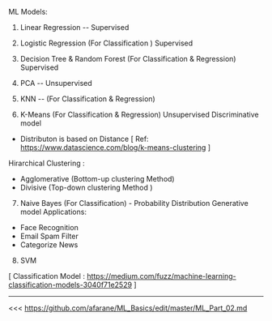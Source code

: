 ML Models:

1. Linear Regression -- Supervised

2. Logistic Regression (For Classification ) Supervised

3. Decision Tree & Random Forest (For Classification & Regression) Supervised

4. PCA -- Unsupervised

5. KNN -- (For Classification & Regression)

6. K-Means (For Classification & Regression) Unsupervised Discriminative model
- Distributon is based on Distance 
[ Ref: https://www.datascience.com/blog/k-means-clustering ]

Hirarchical Clustering :
- Agglomerative (Bottom-up clustering Method)
- Divisive (Top-down clustering Method )

7. Naive Bayes (For Classification) - Probability Distribution Generative model
Applications:
- Face Recognition
- Email Spam Filter
- Categorize News

8. SVM

[ Classification Model : https://medium.com/fuzz/machine-learning-classification-models-3040f71e2529 ]


---------------

<<< https://github.com/afarane/ML_Basics/edit/master/ML_Part_02.md
